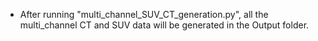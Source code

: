 * After running "multi_channel_SUV_CT_generation.py", all the multi_channel CT and SUV data will be generated in the Output folder.

